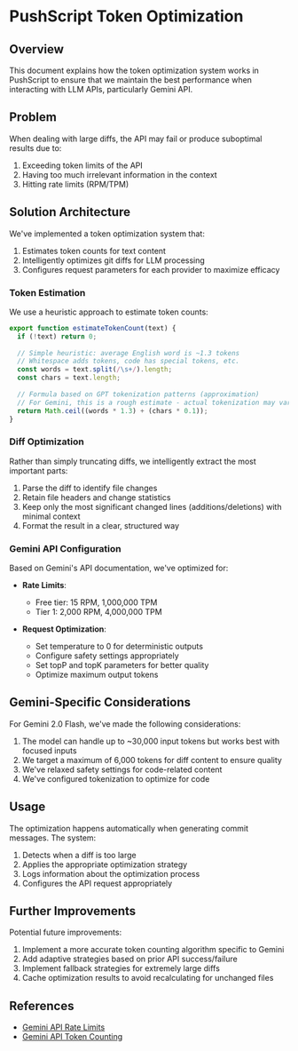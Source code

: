 # PushScript Token Optimization

## Overview

This document explains how the token optimization system works in PushScript to ensure that we maintain the best performance when interacting with LLM APIs, particularly Gemini API.

## Problem

When dealing with large diffs, the API may fail or produce suboptimal results due to:

1. Exceeding token limits of the API
2. Having too much irrelevant information in the context
3. Hitting rate limits (RPM/TPM)

## Solution Architecture

We've implemented a token optimization system that:

1. Estimates token counts for text content
2. Intelligently optimizes git diffs for LLM processing
3. Configures request parameters for each provider to maximize efficacy

### Token Estimation

We use a heuristic approach to estimate token counts:

```javascript
export function estimateTokenCount(text) {
  if (!text) return 0;
  
  // Simple heuristic: average English word is ~1.3 tokens
  // Whitespace adds tokens, code has special tokens, etc.
  const words = text.split(/\s+/).length;
  const chars = text.length;
  
  // Formula based on GPT tokenization patterns (approximation)
  // For Gemini, this is a rough estimate - actual tokenization may vary
  return Math.ceil((words * 1.3) + (chars * 0.1));
}
```

### Diff Optimization

Rather than simply truncating diffs, we intelligently extract the most important parts:

1. Parse the diff to identify file changes
2. Retain file headers and change statistics
3. Keep only the most significant changed lines (additions/deletions) with minimal context
4. Format the result in a clear, structured way

### Gemini API Configuration

Based on Gemini's API documentation, we've optimized for:

- **Rate Limits**:
  - Free tier: 15 RPM, 1,000,000 TPM
  - Tier 1: 2,000 RPM, 4,000,000 TPM

- **Request Optimization**:
  - Set temperature to 0 for deterministic outputs
  - Configure safety settings appropriately
  - Set topP and topK parameters for better quality
  - Optimize maximum output tokens

## Gemini-Specific Considerations

For Gemini 2.0 Flash, we've made the following considerations:

1. The model can handle up to ~30,000 input tokens but works best with focused inputs
2. We target a maximum of 6,000 tokens for diff content to ensure quality
3. We've relaxed safety settings for code-related content
4. We've configured tokenization to optimize for code

## Usage

The optimization happens automatically when generating commit messages. The system:

1. Detects when a diff is too large
2. Applies the appropriate optimization strategy
3. Logs information about the optimization process
4. Configures the API request appropriately

## Further Improvements

Potential future improvements:

1. Implement a more accurate token counting algorithm specific to Gemini
2. Add adaptive strategies based on prior API success/failure
3. Implement fallback strategies for extremely large diffs
4. Cache optimization results to avoid recalculating for unchanged files

## References

- [Gemini API Rate Limits](https://ai.google.dev/gemini-api/docs/rate-limits)
- [Gemini API Token Counting](https://ai.google.dev/gemini-api/docs/token-counting) 